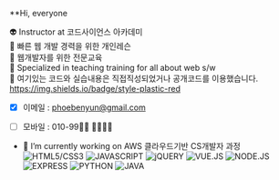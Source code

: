  **Hi, everyone



👽 Instructor at 코드사이언스 아카데미 <br>
👻 빠른 웹 개발 경력을 위한 개인레슨<br>
👾 웹개발자를 위한 전문교육<br>
🤖 Specialized in teaching training for all about web s/w <br>
💩 여기있는 코드와 실습내용은 직접직성되었거나 공개코드를 이용했습니다.<br>
https://img.shields.io/badge/style-plastic-red
<br>
- [x] 이메일 : phoebenyun@gmail.com
- [ ] 모바일 : 010-99:cactus::cactus: :honeybee::honeybee::honeybee::honeybee:


- 🔭 I’m currently working on AWS 클라우드기반 CS개발자 과정  
![HTML5/CSS3](https://img.shields.io/badge/HTML-CSS-orange)
![JAVASCRIPT](https://img.shields.io/badge/JAVASCRIPT-green)
![jQUERY](https://img.shields.io/badge/JQUERY-gold)
![VUE.JS](https://img.shields.io/badge/VUE.JS-yellowgreen)
![NODE.JS](https://img.shields.io/badge/NODE.JS-GIT-orange)
![EXPRESS](https://img.shields.io/badge/EXPRESS-red)
![PYTHON](https://img.shields.io/badge/PYTHON-yellow)
![JAVA](https://img.shields.io/badge/JAVA-lightblue)

<!--
**PhoebeYoon/PhoebeYoon** is a ✨ _special_ ✨ repository because its `README.md` (this file) appears on your GitHub profile.

Here are some ideas to get you started:


- 🌱 I’m currently learning ...
- 👯 I’m looking to collaborate on ...
- 🤔 I’m looking for help with ...
- 💬 Ask me about ...
- 📫 How to reach me: ...
- 😄 Pronouns: ...
- ⚡ Fun fact: ...
-->
